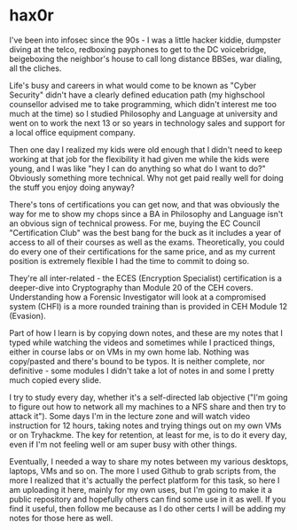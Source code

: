# hax0r

I've been into infosec since the 90s - I was a little hacker kiddie, dumpster diving at the telco, redboxing payphones to get to the DC voicebridge, beigeboxing the neighbor's house to call long distance BBSes, war dialing, all the cliches. 

Life's busy and careers in what would come to be known as "Cyber Security" didn't have a clearly defined education path (my highschool counsellor advised me to take programming, which didn't interest me too much at the time) so I studied Philosophy and Language at university and went on to work the next 13 or so years in technology sales and support for a local office equipment company.

Then one day I realized my kids were old enough that I didn't need to keep working at that job for the flexibility it had given me while the kids were young, and I was like "hey I can do anything so what do I want to do?" Obviously something more technical. Why not get paid really well for doing the stuff you enjoy doing anyway?

There's tons of certifications you can get now, and that was obviously the way for me to show my chops since a BA in Philosophy and Language isn't an obvious sign of technical prowess. For me, buying the EC Council "Certification Club" was the best bang for the buck as it includes a year of access to all of their courses as well as the exams. Theoretically, you could do every one of their certifications for the same price, and as my current position is extremely flexible I had the time to commit to doing so.

They're all inter-related - the ECES (Encryption Specialist) certification is a deeper-dive into Cryptography than Module 20 of the CEH covers. Understanding how a Forensic Investigator will look at a compromised system (CHFI) is a more rounded training than is provided in CEH Module 12 (Evasion).

Part of how I learn is by copying down notes, and these are my notes that I typed while watching the videos and sometimes while I practiced things, either in course labs or on VMs in my own home lab. Nothing was copy/pasted and there's bound to be typos. It is neither complete, nor definitive - some modules I didn't take a lot of notes in and some I pretty much copied every slide. 

I try to study every day, whether it's a self-directed lab objective ("I'm going to figure out how to network all my machines to a NFS share and then try to attack it"). Some days I'm in the lecture zone and will watch video instruction for 12 hours, taking notes and trying things out on my own VMs or on Tryhackme. The key for retention, at least for me, is to do it every day, even if I'm not feeling well or am super busy with other things.

Eventually, I needed a way to share my notes between my various desktops, laptops, VMs and so on. The more I used Github to grab scripts from, the more I realized that it's actually the perfect platform for this task, so here I am uploading it here, mainly for my own uses, but I'm going to make it a public repository and hopefully others can find some use in it as well. If you find it useful, then follow me because as I do other certs I will be adding my notes for those here as well.
